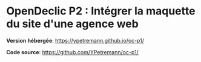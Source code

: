 # OpenDeclic P2 : Intégrer la maquette du site d'une agence web

**Version hébergée**: https://ypetremann.github.io/oc-p1/

**Code source**: https://github.com/YPetremann/oc-p1/
